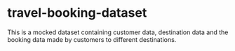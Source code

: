 # travel-booking-dataset
This is a mocked dataset containing customer data, destination data and the booking data made by customers to different destinations.
